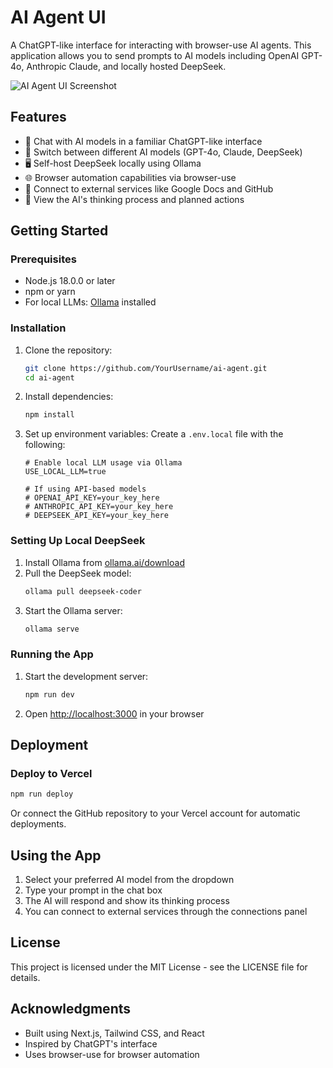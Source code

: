 # AI Agent UI

A ChatGPT-like interface for interacting with browser-use AI agents. This application allows you to send prompts to AI models including OpenAI GPT-4o, Anthropic Claude, and locally hosted DeepSeek.

![AI Agent UI Screenshot](public/screenshot.png)

## Features

- 🤖 Chat with AI models in a familiar ChatGPT-like interface
- 🔄 Switch between different AI models (GPT-4o, Claude, DeepSeek)
- 🖥️ Self-host DeepSeek locally using Ollama
- 🌐 Browser automation capabilities via browser-use
- 🔗 Connect to external services like Google Docs and GitHub
- 💭 View the AI's thinking process and planned actions

## Getting Started

### Prerequisites

- Node.js 18.0.0 or later
- npm or yarn
- For local LLMs: [Ollama](https://ollama.ai/download) installed

### Installation

1. Clone the repository:
   ```bash
   git clone https://github.com/YourUsername/ai-agent.git
   cd ai-agent
   ```

2. Install dependencies:
   ```bash
   npm install
   ```

3. Set up environment variables:
   Create a `.env.local` file with the following:
   ```
   # Enable local LLM usage via Ollama
   USE_LOCAL_LLM=true

   # If using API-based models
   # OPENAI_API_KEY=your_key_here
   # ANTHROPIC_API_KEY=your_key_here
   # DEEPSEEK_API_KEY=your_key_here
   ```

### Setting Up Local DeepSeek

1. Install Ollama from [ollama.ai/download](https://ollama.ai/download)
2. Pull the DeepSeek model:
   ```bash
   ollama pull deepseek-coder
   ```
3. Start the Ollama server:
   ```bash
   ollama serve
   ```

### Running the App

1. Start the development server:
   ```bash
   npm run dev
   ```
2. Open [http://localhost:3000](http://localhost:3000) in your browser

## Deployment

### Deploy to Vercel

```bash
npm run deploy
```

Or connect the GitHub repository to your Vercel account for automatic deployments.

## Using the App

1. Select your preferred AI model from the dropdown
2. Type your prompt in the chat box
3. The AI will respond and show its thinking process
4. You can connect to external services through the connections panel

## License

This project is licensed under the MIT License - see the LICENSE file for details.

## Acknowledgments

- Built using Next.js, Tailwind CSS, and React
- Inspired by ChatGPT's interface
- Uses browser-use for browser automation
